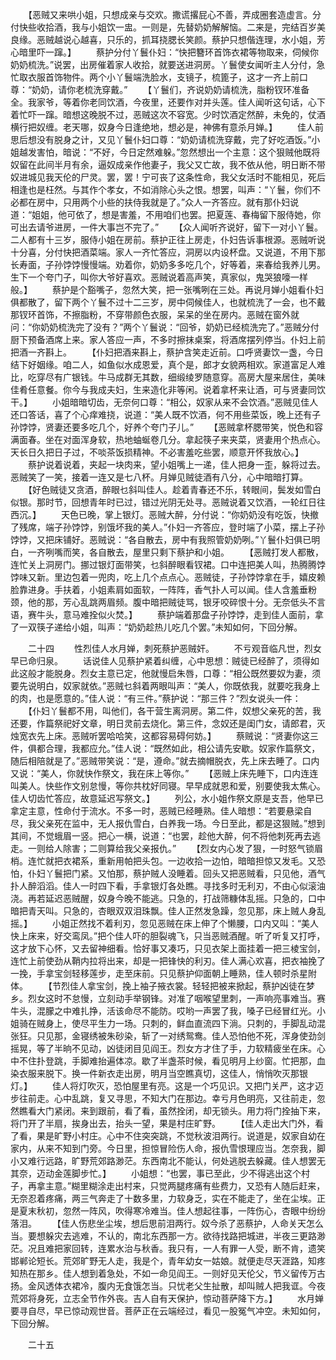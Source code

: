 <!-- { "loadSidebar": true } -->
　　【恶贼又来哄小姐，只想成亲与交欢。撒谎撂屁心不善，弄成圈套造虚言。分付快些收拾酒，我与小姐饮一盅。一则是，先替奶奶解解恼。二来是，完结百岁美良缘。恶贼越说心越喜，只乐的，抓耳挠腮长笑颜。蔡护只想偕连理，水小姐，芳心暗里吓一蹿。】
　　蔡护分付丫鬟仆妇：“快把簪环首饰衣裙等物取来，伺候你奶奶梳洗。”说罢，出房催着家人收拾，就要送进洞房。丫鬟使女闻听主人分付，急忙取衣服首饰物件。两个小丫鬟端洗脸水，支镜子，梳篦子，这才一齐上前口尊：“奶奶，请你老梳洗穿戴。”
　　【丫鬟们，齐说奶奶请梳洗，脂粉钗环准备全。我家爷，等着你老同饮酒，今夜里，还要作对并头莲。佳人闻听这句话，心下着忙吓一蹿。暗想这晚脱不过，恶贼这次不容宽。少时饮酒定然醉，未免的，仗酒横行把奴缠。老天哪，奴身今日逢绝地，想必是，神佛有意杀月婵。】
　　佳人前思后想没有脱身之计，又见丫鬟仆妇口尊：“奶奶请梳洗穿戴，完了好吃酒饭。”小姐越发害怕，暗说：“不好，今日定然难躲。”忽然想出一个主意：这个狠贼他既将奴留在此间半月有余，逼奴成亲作他妻子，我父又亡故，我不依从他，明日断不带奴进城见我天伦的尸灵。罢，罢！宁可丧了这条性命，我父女活时不能相见，死后相逢也是枉然。与其作个孝女，不如消除心头之恨。想罢，叫声：“丫鬟，你们不必都在房中，只用两个小些的扶侍我就是了。”众人一齐答应。就有那仆妇说道：“姐姐，他可依了，想是害羞，不用咱们也罢。把夏莲、春梅留下服侍她，你可出去请爷进房，一件大事岂不完了。”
　　【众人闻听齐说好，留下一对小丫鬟。二人都有十三岁，服侍小姐在房前。蔡护正往上房走，仆妇告诉事根源。恶贼听说十分喜，分付快把酒菜端。家人一齐忙答应，洞房以内设杯盘。又说道，不用下那长寿面，子孙饽饽慢慢端。劝着你，奶奶多多吃几个，好等着，来春给我养儿男。生下一个夸门子，叫你大爷好喜欢。恶贼说着高声笑，真家似，鬼哭狼嚎一样般。】
　　蔡护是个豁嘴子，忽然大笑，把一张嘴咧在三处。再说月婵小姐看仆妇俱都散了，留下两个丫鬟不过十二三岁，房中伺候佳人，也就梳洗了一会，也不戴那钗环首饰，不擦脂粉，不穿带颜色衣服，呆呆的坐在房内。恶贼在窗外就问：“你奶奶梳洗完了没有？”两个丫鬟说：“回爷，奶奶已经梳洗完了。”恶贼分付厨下预备酒席上来。家人答应一声，不多时擦抹桌案，将酒席摆列停当。仆妇上前把酒一齐斟上。
　　【仆妇把酒来斟上，蔡护含笑走近前。口呼贤妻饮一盏，今日结下好姻缘。咱二人，如鱼似水成恩爱，真个是，郎才女貌两相欢。家道富足人难比，吃穿尽有广银钱。牛马成群无其数，细缎绫罗随意穿。高房大屋来居住，美味佳肴任意餐。你今与我成夫妇，生来造化非等闲。说着拿杯来让酒，可与贤妻同饮干。】
　　小姐暗暗切齿，无奈何口尊：“相公，奴家从来不会饮酒。”恶贼见佳人还口答话，喜了个心痒难挠，说道：“美人既不饮酒，何不用些菜饭，晚上还有子孙饽饽，贤妻还要多吃几个，好养个夸门子儿。”
　　【恶贼拿杯腮带笑，悦色和容满面春。坐在对面浑身软，热地蚰蜒卷几分。拿起筷子来夹菜，贤妻用个热点心。天长日久把日子过，不啖茶饭损精神。不必害羞吃些罢，顺意开怀我放心。】
　　蔡护说着说着，夹起一块肉来，望小姐嘴上一递，佳人把身一歪，躲将过去。恶贼笑了一笑，接着一连又是七八杯。月婵见贼徒酒有八分，心中暗暗打算。
　　【好色贼徒又贪酒，醉眼乜斜叫佳人。趁着青春还不乐，转眼间，鬓发如雪白似银。那时节，回想青年时已过，错过光阴无处寻。恶贼说着又饮酒，一轮红日往西沉。】
　　天色已晚，掌上银灯。恶贼大醉，分付说：“你奶奶没有吃饭，快撤了残席，端子孙饽饽，别饿坏我的美人。”仆妇一齐答应，登时端了小菜，摆上子孙饽饽，又把床铺好。恶贼说：“各自散去，房中有我照管奶奶咧。”丫鬟仆妇俱已明白，一齐咧嘴而笑，各自散去，屋里只剩下蔡护和小姐。
　　【恶贼打发人都散，连忙关上洞房门。挪过银灯面带笑，乜斜醉眼看钗裙。口中连把美人叫，热腾腾饽饽味又新。里边包着一兜肉，吃上几个点点心。恶贼徒，子孙饽饽拿在手，嬉皮赖脸靠进身。手扶着，小姐素肩如面软，一阵阵，香气扑人可以闻。佳人含羞垂粉颈，他的那，芳心乱跳两眉频。腹中暗把贼徒骂，银牙咬碎恨十分。无奈低头不言语，赛牛头，意马难拴似火焚。】
　　蔡护端着那盘子孙饽饽，走到佳人面前，拿了一双筷子递给小姐，叫声：“奶奶趁热儿吃几个罢。”未知如何，下回分解。

　　二十四
　　性烈佳人水月婵，刺死蔡护恶贼奸。
　　不亏观音临凡世，烈女早已命归泉。
　　话说佳人见蔡护紧着纠缠，心中思想：贼徒已经醉了，须得如此这般才能脱身。烈女主意已定，他就慢启朱唇，口尊：“相公既然要奴为妻，须要先说明白，奴家就依。”恶贼乜斜着两眼叫声：“美人，你既依我，就要吃我身上的肉，也是愿意的。”佳人说：“有三件。”蔡护说：“那三件？”烈女说头一件：
　　【仆妇丫鬟都不用，叫他们，各干营生离洞房。第二件，奴想父亲死的苦，我还要，作篇祭祀好文章，明日灵前去烧化。第三件，念奴还是闺门女，请郎君，灭烛宽衣先上床。恶贼听罢哈哈笑，这都容易碍何妨。】
　　蔡贼说：“贤妻你这三件，俱都合理，我都应允。”佳人说：“既然如此，相公请先安歇。奴家作篇祭文，随后相陪就是了。”恶贼带笑说：“是，遵命。”就去摘帽脱衣，先上床去睡了。口内又说：“美人，你就快作祭文，我在床上等你。”
　　【恶贼上床先睡下，口内连连叫美人。快些作文别怠慢，等你共枕好同寝。早早成就恩和爱，别要使我太焦心。佳人切齿忙答应，故意延迟写祭文。】
　　列公，水小姐作祭文原是支吾，他早已拿定主意，性命付于流水。不多一时，恶贼已经睡熟。佳人暗想：“若要悬梁自尽，我父亲死在监中，无人报仇雪白，白养我一场。今日至此，都是这狠贼。”想到其间，不觉蛾眉一竖。把心一横，说道：“也罢，趁他大醉，何不将他刺死再去逃走。一则给人除害；二则算给我父亲报仇。”
　　【烈女内心发了狠，一时怒气锁眉梢。连忙就把衣裙系，重新用帕把头包。一边收拾一边怕，暗暗担惊又发毛。又恐怕，仆妇丫鬟把门紧。又怕那，蔡护贼人没睡着。回头又把恶贼看，只见他，酒气扑人醉滔滔。佳人一时四下看，手拿银灯各处瞧。寻找多时无利刃，不由心似滚油浇。再若延迟恶贼醒，奴身今晚不能逃。只急的，打战筛糠体乱摇。只急的，口中暗把青天叫。只急的，杏眼双双泪珠飘。佳人正然发急躁，忽见那，床上贼人身乱摇。】
　　小姐正然找不着利刃，忽见恶贼在床上伸了个懒腰，口内又叫：“美人快上床来，好交鸾凤。”把个佳人吓的胆裂魂飞，只当恶贼酒醒。听了听复又打呼，这才放下心怀，又去留神细看。恰好事又凑巧，只见衣架上面挂着一把三棱宝剑，连忙上前使劲从鞘内拉将出来，却是一把锋快的利刃。佳人满心欢喜，把衣袖挽了一挽，手拿宝剑轻移莲步，走至床前。只见蔡护仰面朝上睡熟，佳人顿时杀星附体。
　　【节烈佳人拿宝剑，挽上袖子掖衣裳。轻轻把被来掀起，蔡护凶徒在梦乡。烈女这时不怠慢，立刻动手举钢锋。对准了咽喉望里刺，一声响亮事难当。赛牛头，混朦之中难扎挣，活该命尽不能防。哎哟一声罢了我，嗓子已经冒红光。小姐骑在贼身上，使尽平生力一场。只刺的，鲜血直流四下淌。只刺的，手脚乱动混张狂。只见那，金寝绣被朱砂染，斩了一对绣鸳鸯。佳人恐怕他不死，浑身使劲剑摇晃，等了半晌不见动，凶徒闭目见阎王。烈女方才住了手，力软精疲坐在床。心中不住扑登跳，手脚难抬遍体凉。歇了半盏茶时候，看见明月上纱窗。忙把那，血染衣服来脱下。换一件新衣走出房，明月当空瞧真切，这佳人，悄悄吹灭那银灯。】
　　佳人将灯吹灭，恐怕屋里有亮。这是一个巧见识。又把门关严，这才迈步往前走。心中乱跳，复又寻思，不知大门在那边。幸亏月色明亮，又往前走，忽然瞧看大门紧闭。来到跟前，看了看，虽然拴闭，却无锁头。用力将门拴抽下来，将门开了半扇，挨身出去，抬头一望，果是村庄旷野。
　　【佳人走出大门外，看了看，果是旷野小村庄。心中不住突突跳，不觉秋波泪两行。说道是，奴家自幼在家内，从来不知到门旁。今日里，担惊冒险伤人命，报仇雪恨理应当。怎奈我，脚小又难行远路，旷野荒郊路渺茫。东西南北不能认，何处逃脱去躲藏。佳人想罢无其奈，迈动金莲脚步忙。】
　　小姐想：“也罢，事已至此，少不得逃出这个村子，再拿主意。”糊里糊涂走出村来，只觉两腿疼痛有些费力，又恐有人随后赶来，无奈忍着疼痛，两三气奔走了十数多里，力软身乏，实在不能走了，坐在尘埃。正是夏末秋初，忽然一阵风，吹得寒冷难当。佳人想起往事，一阵伤心，杏眼中纷纷落泪。
　　【佳人伤悲坐尘埃，想后思前泪两行。奴今杀了恶蔡护，人命关天怎么当。要想躲灾去逃难，不认的，南北东西那一方。欲待找路把城进，半夜三更路渺茫。况且难把家回转，连累水治与秋香。我只有，一人有罪一人受，断不肯，遗笑邯郸论短长。荒郊旷野无人走，我是个，青年幼女一姑娘。就便走尽天涯路，知疼知热在那乡。佳人想到着急处，不如一命见阎王。一则好见天伦父，节义留传万古扬。金风透体衣裙冷，腹内无食饿怎当。只忧老父生扯散，却叫贼人把我诓。今夜荒郊将身死，立志全节作外丧。吉人自有天保护，惊动菩萨降下方。】
　　水月婵要寻自尽，早已惊动观世音。菩萨正在云端经过，看见一股冤气冲空。未知如何，下回分解。

　　二十五
